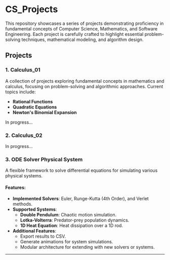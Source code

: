 # CS_Projects
This repository showcases a series of projects demonstrating proficiency in fundamental concepts of Computer Science, Mathematics, and Software Engineering. Each project is carefully crafted to highlight essential problem-solving techniques, mathematical modeling, and algorithm design.

## Projects

### 1. Calculus_01

A collection of projects exploring fundamental concepts in mathematics and calculus, focusing on problem-solving and algorithmic approaches. Current topics include:

- **Rational Functions**
- **Quadratic Equations**
- **Newton's Binomial Expansion**

In progress...

### 2. Calculus_02
In progress...

### 3. ODE Solver Physical System 

A flexible framework to solve differential equations for simulating various physical systems.

#### Features:
- **Implemented Solvers**: Euler, Runge-Kutta (4th Order), and Verlet methods.
- **Supported Systems**:
  - **Double Pendulum**: Chaotic motion simulation.
  - **Lotka-Volterra**: Predator-prey population dynamics.
  - **1D Heat Equation**: Heat dissipation over a 1D rod.
- **Additional Features**:
  - Export results to CSV.
  - Generate animations for system simulations.
  - Modular architecture for extending with new solvers or systems.

---
